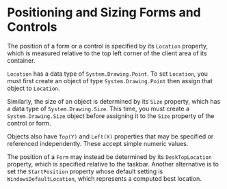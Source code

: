 # Positioning and Sizing Forms and Controls

The position of a form or a control is specified by its `Location` property, which is measured relative to the top left corner of the client area of its container.

`Location` has a data type of `System.Drawing.Point`. To set `Location`, you must first create an object of type `System.Drawing.Point` then assign that object to `Location`.

Similarly, the size of an object is determined by its `Size` property, which has a data type of `System.Drawing.Size`. This time, you must create a `System.Drawing.Size` object before assigning it to the `Size` property of the control or form.

Objects also have `Top(Y)` and `Left(X)` properties that may be specified or referenced  independently. These accept simple numeric values.

The position of a `Form` may instead be determined by its `DeskTopLocation` property, which is specified relative to the taskbar. Another alternative is to set the `StartPosition` property whose default setting is `WindowsDefaultLocation`, which represents a computed best location.
